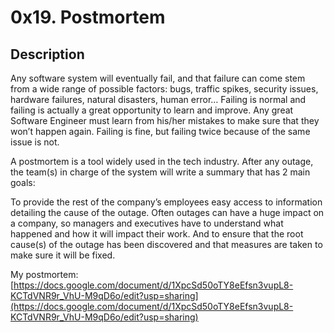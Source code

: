 # 0x19. Postmortem

## Description
Any software system will eventually fail, and that failure can come stem from a wide range of possible factors: bugs, traffic spikes, security issues, hardware failures, natural disasters, human error… Failing is normal and failing is actually a great opportunity to learn and improve. Any great Software Engineer must learn from his/her mistakes to make sure that they won’t happen again. Failing is fine, but failing twice because of the same issue is not.

A postmortem is a tool widely used in the tech industry. After any outage, the team(s) in charge of the system will write a summary that has 2 main goals:

To provide the rest of the company’s employees easy access to information detailing the cause of the outage. Often outages can have a huge impact on a company, so managers and executives have to understand what happened and how it will impact their work.
And to ensure that the root cause(s) of the outage has been discovered and that measures are taken to make sure it will be fixed.

My postmortem: [https://docs.google.com/document/d/1XpcSd50oTY8eEfsn3vupL8-KCTdVNR9r_VhU-M9qD6o/edit?usp=sharing](https://docs.google.com/document/d/1XpcSd50oTY8eEfsn3vupL8-KCTdVNR9r_VhU-M9qD6o/edit?usp=sharing) 
